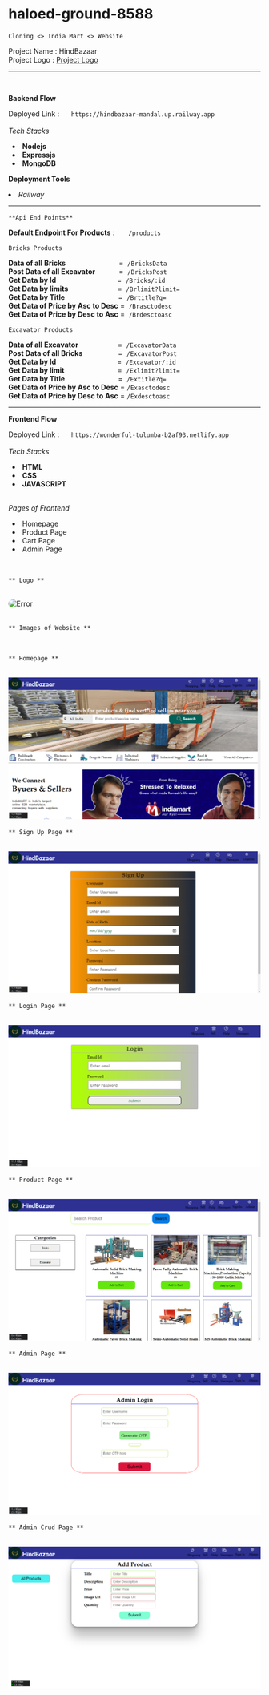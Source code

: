 # haloed-ground-8588

    Cloning <> India Mart <> Website


Project Name : HindBazaar  
Project Logo : <a href="https://wonderful-tulumba-b2af93.netlify.app/Resources/Logo.png" target="_blank" >Project Logo</a>

**************************
<br>

**Backend Flow**

Deployed Link :&nbsp;&nbsp;&nbsp;&nbsp;&nbsp;&nbsp;`https://hindbazaar-mandal.up.railway.app`
<br>
<br>
*Tech Stacks*
<ul>
    <li>&nbsp;<b>Nodejs</b></li>   
    <li>&nbsp;<b>Expressjs</b></li>    
    <li>&nbsp;<b>MongoDB</b></li> 
</ul>

**Deployment Tools** <br>

<li><i>Railway</i></li>

-------------------------
 
    **Api End Points**  

<b>Default Endpoint For Products</b>  : &nbsp;&nbsp;&nbsp;&nbsp;&nbsp; `/products`


    Bricks Products

<b>Data of all Bricks</b> &nbsp;&nbsp;&nbsp;&nbsp;&nbsp;&nbsp;&nbsp;&nbsp;&nbsp;&nbsp;&nbsp;&nbsp;&nbsp;&nbsp;&nbsp;&nbsp;&nbsp;&nbsp;&nbsp;&nbsp;&nbsp;&nbsp;&nbsp;&nbsp;&nbsp;&nbsp;=&nbsp;&nbsp;`/BricksData`  
<b>Post Data of all Excavator</b>&nbsp;&nbsp;&nbsp;&nbsp;&nbsp;&nbsp;&nbsp;&nbsp;&nbsp;&nbsp;&nbsp;&nbsp;=&nbsp;&nbsp;`/BricksPost`  
<b>Get Data by Id</b> &nbsp;&nbsp;&nbsp;&nbsp;&nbsp;&nbsp;&nbsp;&nbsp;&nbsp;&nbsp;&nbsp;&nbsp;&nbsp;&nbsp;&nbsp;&nbsp;&nbsp;&nbsp;&nbsp;&nbsp;&nbsp;&nbsp;&nbsp;&nbsp;&nbsp;&nbsp;&nbsp;&nbsp;&nbsp; =&nbsp;&nbsp;`/Bricks/:id`  
<b>Get Data by limits</b> &nbsp;&nbsp;&nbsp;&nbsp;&nbsp;&nbsp;&nbsp;&nbsp;&nbsp;&nbsp;&nbsp;&nbsp;&nbsp;&nbsp;&nbsp;&nbsp;&nbsp;&nbsp;&nbsp;&nbsp;&nbsp;&nbsp;&nbsp;&nbsp;=&nbsp;&nbsp;`/Brlimit?limit=`         
<b>Get Data by Title</b> 
 &nbsp;&nbsp;&nbsp;&nbsp;&nbsp;&nbsp;&nbsp;&nbsp;&nbsp;&nbsp;&nbsp;&nbsp;&nbsp;&nbsp;&nbsp;&nbsp;&nbsp;&nbsp;&nbsp;&nbsp;&nbsp;&nbsp;&nbsp;&nbsp;&nbsp; =&nbsp;&nbsp;`/Brtitle?q=`     
<b>Get Data of Price by Asc to Desc</b> = &nbsp;`/Brasctodesc`  
<b>Get Data of Price by Desc to Asc</b> = &nbsp;`/Brdesctoasc`

    Excavator Products       

<b>Data of all Excavator</b> &nbsp;&nbsp;&nbsp;&nbsp;&nbsp;&nbsp;&nbsp;&nbsp;&nbsp;&nbsp;&nbsp;&nbsp;&nbsp;&nbsp;&nbsp;&nbsp;&nbsp;&nbsp;&nbsp;=&nbsp;&nbsp;`/ExcavatorData`   
<b>Post Data of all Bricks</b> &nbsp;&nbsp;&nbsp;&nbsp;&nbsp;&nbsp;&nbsp;&nbsp;&nbsp;&nbsp;&nbsp;&nbsp;&nbsp;&nbsp;&nbsp;&nbsp;&nbsp;=&nbsp;&nbsp;`/ExcavatorPost`     
<b>Get Data by Id</b>&nbsp;&nbsp;&nbsp;&nbsp;&nbsp;&nbsp;&nbsp;&nbsp;&nbsp;&nbsp;&nbsp;&nbsp;&nbsp;&nbsp;&nbsp;&nbsp;&nbsp;&nbsp;&nbsp;&nbsp;&nbsp;&nbsp;&nbsp;&nbsp;&nbsp;&nbsp;&nbsp;&nbsp;&nbsp;&nbsp;&nbsp;=&nbsp;&nbsp;`/Excavator/:id`         
<b>Get Data by limit</b>&nbsp;&nbsp;&nbsp;&nbsp;&nbsp;&nbsp;&nbsp;&nbsp;&nbsp;&nbsp;&nbsp;&nbsp;&nbsp;&nbsp;&nbsp;&nbsp;&nbsp;&nbsp;&nbsp;&nbsp;&nbsp;&nbsp;&nbsp;&nbsp;&nbsp;&nbsp;&nbsp;=&nbsp;&nbsp;`/Exlimit?limit=`         
<b>Get Data by Title</b> &nbsp;&nbsp;&nbsp;&nbsp;&nbsp;&nbsp;&nbsp;&nbsp;&nbsp;&nbsp;&nbsp;&nbsp;&nbsp;&nbsp;&nbsp;&nbsp;&nbsp;&nbsp;&nbsp;&nbsp;&nbsp;&nbsp;&nbsp;&nbsp;&nbsp; =&nbsp;&nbsp;`/Extitle?q=`     
<b>Get Data of Price by Asc to Desc</b> = `/Exasctodesc`  
<b>Get Data of Price by Desc to Asc</b> = `/Exdesctoasc` 



--------------------------


**Frontend Flow**

Deployed Link :&nbsp;&nbsp;&nbsp;&nbsp;&nbsp;&nbsp;`https://wonderful-tulumba-b2af93.netlify.app`
<br>
<br>
*Tech Stacks*
<ul>
    <li>&nbsp;<b>HTML</b></li>   
    <li>&nbsp;<b>CSS</b></li>    
    <li>&nbsp;<b>JAVASCRIPT</b></li> 
</ul>
<br>
<i>Pages of Frontend</i>
<br>
<ul>
    <li>&nbsp;Homepage</li>   
    <li>&nbsp;Product Page</li>    
    <li>&nbsp;Cart Page</li>
    <li>&nbsp;Admin Page</li>
</ul>

<br>
      
    ** Logo **

<br>

<img width="40%" style="border-radius:100px" src="https://hind-bazaar.netlify.app/Resources/Logo.png" alt="Error">

<br>

<br>

    ** Images of Website **


<br>

    ** Homepage **

<br>
<img src="Frontend/Resources/first.png" alt="Error">

<br>

    ** Sign Up Page **

<br>
<img src="Frontend/Resources/second.png" alt="Error">

<br>

    ** Login Page **

<br>
<img src="Frontend/Resources/third.png" alt="Error">

<br>

    ** Product Page **

<br>
<img src="Frontend/Resources/fourth.png" alt="Error">

<br>

    ** Admin Page **

<br>
<img src="Frontend/Resources/fifth.png" alt="Error">

<br>

    ** Admin Crud Page **

<br>
<img src="Frontend/Resources/sixth.png" alt="Error">
